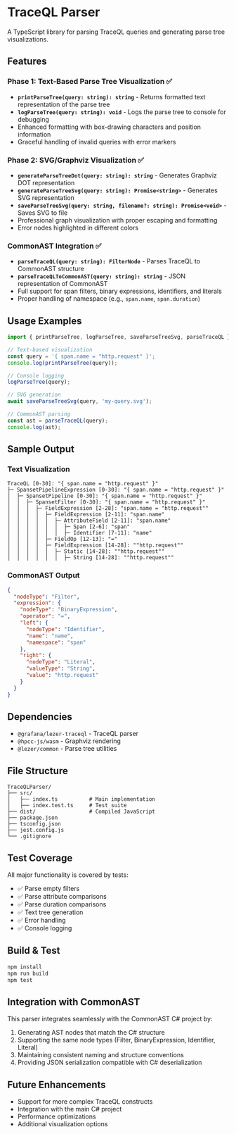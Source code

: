 # TraceQL Parser

A TypeScript library for parsing TraceQL queries and generating parse tree visualizations.

## Features

### Phase 1: Text-Based Parse Tree Visualization ✅
- **`printParseTree(query: string): string`** - Returns formatted text representation of the parse tree
- **`logParseTree(query: string): void`** - Logs the parse tree to console for debugging
- Enhanced formatting with box-drawing characters and position information
- Graceful handling of invalid queries with error markers

### Phase 2: SVG/Graphviz Visualization ✅
- **`generateParseTreeDot(query: string): string`** - Generates Graphviz DOT representation
- **`generateParseTreeSvg(query: string): Promise<string>`** - Generates SVG representation
- **`saveParseTreeSvg(query: string, filename?: string): Promise<void>`** - Saves SVG to file
- Professional graph visualization with proper escaping and formatting
- Error nodes highlighted in different colors

### CommonAST Integration ✅
- **`parseTraceQL(query: string): FilterNode`** - Parses TraceQL to CommonAST structure
- **`parseTraceQLToCommonAST(query: string): string`** - JSON representation of CommonAST
- Full support for span filters, binary expressions, identifiers, and literals
- Proper handling of namespace (e.g., `span.name`, `span.duration`)

## Usage Examples

```typescript
import { printParseTree, logParseTree, saveParseTreeSvg, parseTraceQL } from './index';

// Text-based visualization
const query = '{ span.name = "http.request" }';
console.log(printParseTree(query));

// Console logging
logParseTree(query);

// SVG generation
await saveParseTreeSvg(query, 'my-query.svg');

// CommonAST parsing
const ast = parseTraceQL(query);
console.log(ast);
```

## Sample Output

### Text Visualization
```
TraceQL [0-30]: "{ span.name = "http.request" }"
├─ SpansetPipelineExpression [0-30]: "{ span.name = "http.request" }"
│  ├─ SpansetPipeline [0-30]: "{ span.name = "http.request" }"
│  │  ├─ SpansetFilter [0-30]: "{ span.name = "http.request" }"
│  │  │  ├─ FieldExpression [2-28]: "span.name = "http.request""
│  │  │  │  ├─ FieldExpression [2-11]: "span.name"
│  │  │  │  │  ├─ AttributeField [2-11]: "span.name"
│  │  │  │  │  │  ├─ Span [2-6]: "span"
│  │  │  │  │  │  ├─ Identifier [7-11]: "name"
│  │  │  │  ├─ FieldOp [12-13]: "="
│  │  │  │  ├─ FieldExpression [14-28]: ""http.request""
│  │  │  │  │  ├─ Static [14-28]: ""http.request""
│  │  │  │  │  │  ├─ String [14-28]: ""http.request""
```

### CommonAST Output
```json
{
  "nodeType": "Filter",
  "expression": {
    "nodeType": "BinaryExpression",
    "operator": "=",
    "left": {
      "nodeType": "Identifier",
      "name": "name",
      "namespace": "span"
    },
    "right": {
      "nodeType": "Literal",
      "valueType": "String",
      "value": "http.request"
    }
  }
}
```

## Dependencies

- `@grafana/lezer-traceql` - TraceQL parser
- `@hpcc-js/wasm` - Graphviz rendering
- `@lezer/common` - Parse tree utilities

## File Structure

```
TraceQLParser/
├── src/
│   ├── index.ts          # Main implementation
│   ├── index.test.ts     # Test suite
├── dist/                 # Compiled JavaScript
├── package.json
├── tsconfig.json
├── jest.config.js
└── .gitignore
```

## Test Coverage

All major functionality is covered by tests:
- ✅ Parse empty filters
- ✅ Parse attribute comparisons
- ✅ Parse duration comparisons
- ✅ Text tree generation
- ✅ Error handling
- ✅ Console logging

## Build & Test

```bash
npm install
npm run build
npm test
```

## Integration with CommonAST

This parser integrates seamlessly with the CommonAST C# project by:
1. Generating AST nodes that match the C# structure
2. Supporting the same node types (Filter, BinaryExpression, Identifier, Literal)
3. Maintaining consistent naming and structure conventions
4. Providing JSON serialization compatible with C# deserialization

## Future Enhancements

- Support for more complex TraceQL constructs
- Integration with the main C# project
- Performance optimizations
- Additional visualization options
